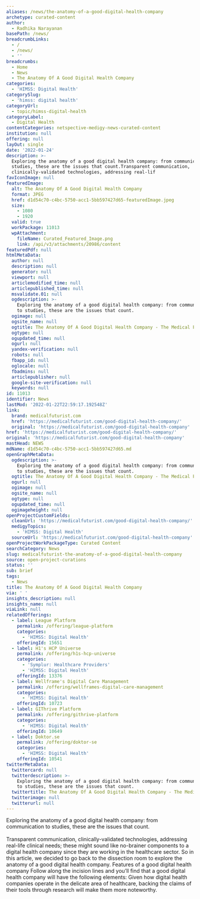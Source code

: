 ```yaml
---
aliases: /news/the-anatomy-of-a-good-digital-health-company
archetype: curated-content
author:
  - Radhika Narayanan
basePath: /news/
breadcrumbLinks:
  - /
  - /news/
  - ''
breadcrumbs:
  - Home
  - News
  - The Anatomy Of A Good Digital Health Company
categories:
  - 'HIMSS: Digital Health'
categorySlug:
  - 'himss: digital health'
categoryUrl:
  - topic/himss-digital-health
categoryLabel:
  - Digital Health
contentCategories: netspective-medigy-news-curated-content
institution: null
offering: null
layOut: single
date: '2022-01-24'
description: >-
  Exploring the anatomy of a good digital health company: from communication to
  studies, these are the issues that count.Transparent communication,
  clinically-validated technologies, addressing real-lif
favIconImage: null
featuredImage:
  alt: The Anatomy Of A Good Digital Health Company
  format: JPEG
  href: d1d54c70-c4bc-5750-acc1-5bb597427d65-featuredImage.jpeg
  size:
    - 1080
    - 1920
  valid: true
  workPackage: 11013
  wpAttachment:
    fileName: Curated_Featured_Image.png
    link: /api/v3/attachments/20986/content
featuredPdf: null
htmlMetaData:
  author: null
  description: null
  generator: null
  viewport: null
  articlemodified_time: null
  articlepublished_time: null
  msvalidate.01: null
  ogdescription: >-
    Exploring the anatomy of a good digital health company: from communication
    to studies, these are the issues that count.
  ogimage: null
  ogsite_name: null
  ogtitle: The Anatomy Of A Good Digital Health Company - The Medical Futurist
  ogtype: null
  ogupdated_time: null
  ogurl: null
  yandex-verification: null
  robots: null
  fbapp_id: null
  oglocale: null
  fbadmins: null
  articlepublisher: null
  google-site-verification: null
  keywords: null
id: 11013
identifier: News
lastMod: '2022-01-22T22:59:17.192548Z'
link:
  brand: medicalfuturist.com
  href: 'https://medicalfuturist.com/good-digital-health-company/'
  original: 'https://medicalfuturist.com/good-digital-health-company'
href: 'https://medicalfuturist.com/good-digital-health-company/'
original: 'https://medicalfuturist.com/good-digital-health-company'
mastHead: NEWS
mdName: d1d54c70-c4bc-5750-acc1-5bb597427d65.md
openGraphMetaData:
  ogdescription: >-
    Exploring the anatomy of a good digital health company: from communication
    to studies, these are the issues that count.
  ogtitle: The Anatomy Of A Good Digital Health Company - The Medical Futurist
  ogurl: null
  ogimage: null
  ogsite_name: null
  ogtype: null
  ogupdated_time: null
  ogimageheight: null
openProjectCustomFields:
  cleanUrl: 'https://medicalfuturist.com/good-digital-health-company/'
  medigyTopics:
    - 'HIMSS: Digital Health'
  sourceUrl: 'https://medicalfuturist.com/good-digital-health-company'
openProjectWorkPackageType: Curated Content
searchCategory: News
slug: medicalfuturist-the-anatomy-of-a-good-digital-health-company
source: open-project-curations
status: ''
sub: brief
tags:
  - News
title: The Anatomy Of A Good Digital Health Company
via: ' '
insights_description: null
insights_name: null
viaLink: null
relatedOfferings:
  - label: League Platform
    permalink: /offering/league-platform
    categories:
      - 'HIMSS: Digital Health'
    offeringId: 15651
  - label: H1's HCP Universe
    permalink: /offering/h1s-hcp-universe
    categories:
      - 'Symplur: Healthcare Providers'
      - 'HIMSS: Digital Health'
    offeringId: 13376
  - label: Wellframe's Digital Care Management
    permalink: /offering/wellframes-digital-care-management
    categories:
      - 'HIMSS: Digital Health'
    offeringId: 10723
  - label: GIThrive Platform
    permalink: /offering/githrive-platform
    categories:
      - 'HIMSS: Digital Health'
    offeringId: 10649
  - label: Doktor.se
    permalink: /offering/doktor-se
    categories:
      - 'HIMSS: Digital Health'
    offeringId: 10541
twitterMetaData:
  twittercard: null
  twitterdescription: >-
    Exploring the anatomy of a good digital health company: from communication
    to studies, these are the issues that count.
  twittertitle: The Anatomy Of A Good Digital Health Company - The Medical Futurist
  twitterimage: null
  twitterurl: null
---
```

<p>Exploring the anatomy of a good digital health company: from communication to studies, these are the issues that count.<br><br>Transparent communication, clinically-validated technologies, addressing real-life clinical needs; these might sound like no-brainer components to a digital health company since they are working in the healthcare sector.
So in this article, we decided to go back to the dissection room to explore the anatomy of a good digital health company.
Features of a good digital health company
Follow along the incision lines and you’ll find that a good digital health company will have the following elements:
Given how digital health companies operate in the delicate area of healthcare, backing the claims of their tools through research will make them more noteworthy.</p>